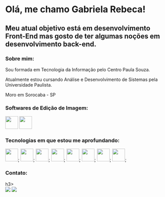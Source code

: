 <h1>Olá, me chamo Gabriela Rebeca!</h1>
<h2>Meu atual objetivo está em desenvolvimento Front-End mas gosto de ter algumas noções em desenvolvimento back-end.</h2>

<h3>Sobre mim:</h3>
<p> Sou formada em Tecnologia da Informação pelo Centro Paula Souza.</p> 
<p> Atualmente estou cursando Análise e Desenvolvimento de Sistemas pela Universidade Paulista.</p> 
<p> Moro em Sorocaba - SP </p> 

<h3>Softwares de Edição de Imagem:</h3>
<img src="https://cdn.jsdelivr.net/gh/devicons/devicon/icons/illustrator/illustrator-line.svg"  width="40" height="40"/>
<img src="https://cdn.jsdelivr.net/gh/devicons/devicon/icons/photoshop/photoshop-line.svg" width="40" height="40"/>

<h3>Tecnologias em que estou me aprofundando:</h3>
<img src="https://cdn.jsdelivr.net/gh/devicons/devicon/icons/css3/css3-original.svg"  width="40" height="40"/>;
<img src="https://cdn.jsdelivr.net/gh/devicons/devicon/icons/html5/html5-original.svg" width="40" height="40" />;
<img src="https://cdn.jsdelivr.net/gh/devicons/devicon/icons/php/php-original.svg" width="40" height="40" />;
<img src="https://cdn.jsdelivr.net/gh/devicons/devicon/icons/wordpress/wordpress-original.svg"  width="40" height="40"/>;
<img src="https://cdn.jsdelivr.net/gh/devicons/devicon/icons/typescript/typescript-original.svg" width="40" height="40" />;
<img src="https://cdn.jsdelivr.net/gh/devicons/devicon/icons/java/java-original.svg"  width="40" height="40" />;
<img src="https://cdn.jsdelivr.net/gh/devicons/devicon/icons/c/c-original.svg" width="40" height="40" />;
<img src="https://cdn.jsdelivr.net/gh/devicons/devicon/icons/javascript/javascript-original.svg" width="40" height="40" />;

<h3>Contato:</h3>h3>
<div>
<a href = "mailto:gabirmsoares@gmail.com"><img loading="lazy" src="https://img.shields.io/badge/Gmail-D14836?style=for-the-badge&logo=gmail&logoColor=white" target="_blank"></a>
<a href="https://www.linkedin.com/in/gabsmart" target="_blank"><img loading="lazy" src="https://img.shields.io/badge/-LinkedIn-%230077B5?style=for-the-badge&logo=linkedin&logoColor=white" target="_blank"></a>   
</div>
